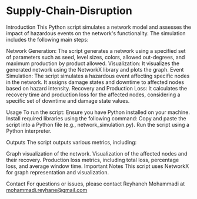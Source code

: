 # Supply-Chain-Disruption

Introduction
This Python script simulates a network model and assesses the impact of hazardous events on the network's functionality. The simulation includes the following main steps:

Network Generation: The script generates a network using a specified set of parameters such as seed, level sizes, colors, allowed out-degrees, and maximum production by product allowed.
Visualization: It visualizes the generated network using the NetworkX library and plots the graph.
Event Simulation: The script simulates a hazardous event affecting specific nodes in the network. It assigns damage states and downtime to affected nodes based on hazard intensity.
Recovery and Production Loss: It calculates the recovery time and production loss for the affected nodes, considering a specific set of downtime and damage state values.

Usage
To run the script:
Ensure you have Python installed on your machine.
Install required libraries using the following command:
Copy and paste the script into a Python file (e.g., network_simulation.py).
Run the script using a Python interpreter.

Outputs
The script outputs various metrics, including:

Graph visualization of the network.
Visualization of the affected nodes and their recovery.
Production loss metrics, including total loss, percentage loss, and average window time.
Important Notes
This script uses NetworkX for graph representation and visualization.

Contact
For questions or issues, please contact Reyhaneh Mohammadi at mohammadi.reyhane@gmail.com

